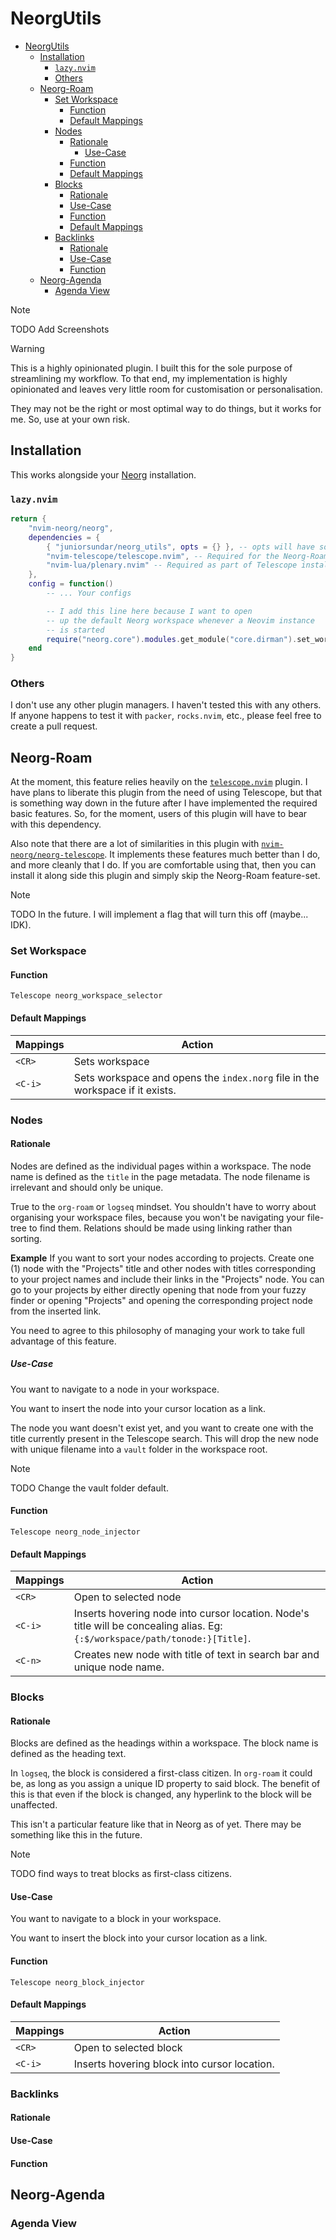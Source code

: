 # NeorgUtils

<!--toc:start-->
- [NeorgUtils](#neorgutils)
  - [Installation](#installation)
    - [`lazy.nvim`](#lazynvim)
    - [Others](#others)
  - [Neorg-Roam](#neorg-roam)
    - [Set Workspace](#set-workspace)
      - [Function](#function)
      - [Default Mappings](#default-mappings)
    - [Nodes](#nodes)
      - [Rationale](#rationale)
        - [Use-Case](#use-case)
      - [Function](#function)
      - [Default Mappings](#default-mappings)
    - [Blocks](#blocks)
      - [Rationale](#rationale)
      - [Use-Case](#use-case)
      - [Function](#function)
      - [Default Mappings](#default-mappings)
    - [Backlinks](#backlinks)
      - [Rationale](#rationale)
      - [Use-Case](#use-case)
      - [Function](#function)
  - [Neorg-Agenda](#neorg-agenda)
    - [Agenda View](#agenda-view)
<!--toc:end-->

> [!NOTE]
> 
> TODO Add Screenshots

> [!warning]
> 
> This is a highly opinionated plugin. I built this for the sole purpose of
> streamlining my workflow. To that end, my implementation is highly
> opinionated and leaves very little room for customisation or personalisation.
> 
> They may not be the right or most optimal way to do things, but it works for
> me. So, use at your own risk.

## Installation

This works alongside your [Neorg](https://github.com/nvim-neorg/neorg) installation.

### `lazy.nvim`

```lua
return {
    "nvim-neorg/neorg",
    dependencies = {
        { "juniorsundar/neorg_utils", opts = {} }, -- opts will have some use later
        "nvim-telescope/telescope.nvim", -- Required for the Neorg-Roam features
        "nvim-lua/plenary.nvim" -- Required as part of Telescope installation
    },
    config = function()
        -- ... Your configs

        -- I add this line here because I want to open 
        -- up the default Neorg workspace whenever a Neovim instance
        -- is started
        require("neorg.core").modules.get_module("core.dirman").set_workspace("default") 
    end
}
```

### Others

I don't use any other plugin managers. I haven't tested this with any others.
If anyone happens to test it with `packer`, `rocks.nvim`, etc., please feel free
to create a pull request.

## Neorg-Roam

At the moment, this feature relies heavily on the [`telescope.nvim`](https://github.com/nvim-telescope/telescope.nvim) plugin.
I have plans to liberate this plugin from the need of using Telescope, but that
is something way down in the future after I have implemented the required basic
features. So, for the moment, users of this plugin will have to bear with this
dependency.

Also note that there are a lot of similarities in this plugin with [`nvim-neorg/neorg-telescope`](https://github.com/nvim-telescope/telescope.nvim).
It implements these features much better than I do, and more cleanly that I do.
If you are comfortable using that, then you can install it along side this
plugin and simply skip the Neorg-Roam feature-set.

> [!NOTE]
>
> TODO In the future. I will implement a flag that will turn this off (maybe...
> IDK).

### Set Workspace

#### Function

`Telescope neorg_workspace_selector`

#### Default Mappings

| Mappings | Action                                                                        |
|----------|-------------------------------------------------------------------------------|
| `<CR>`   | Sets workspace                                                                |
| `<C-i>`  | Sets workspace and opens the `index.norg` file in the workspace if it exists. |

### Nodes

#### Rationale

Nodes are defined as the individual pages within a workspace. The node name is
defined as the `title` in the page metadata. The node filename is irrelevant
and should only be unique.

True to the `org-roam` or `logseq` mindset. You shouldn't have to worry
about organising your workspace files, because you won't be navigating your
file-tree to find them. Relations should be made using linking rather than
sorting.

**Example** If you want to sort your nodes according to projects. Create one
(1) node with the "Projects" title and other nodes with titles corresponding to
your project names and include their links in the "Projects" node. You can go
to your projects by either directly opening that node from your fuzzy finder or
opening "Projects" and opening the corresponding project node from the inserted
link.

You need to agree to this philosophy of managing your work to take full
advantage of this feature.

##### Use-Case

You want to navigate to a node in your workspace.

You want to insert the node into your cursor location as a link.

The node you want doesn't exist yet, and you want to create one with the title
currently present in the Telescope search. This will drop the new node with
unique filename into a `vault` folder in the workspace root.

> [!NOTE]
> TODO Change the vault folder default.

#### Function

`Telescope neorg_node_injector`

#### Default Mappings

| Mappings | Action                                                                                                                         |
|----------|--------------------------------------------------------------------------------------------------------------------------------|
| `<CR>`     | Open to selected node                                                                                                          |
| `<C-i>`    | Inserts hovering node into cursor location. Node's title will be concealing alias. Eg: `{:$/workspace/path/tonode:}[Title]`.     |
| `<C-n>` | Creates new node with title of text in search bar and unique node name. |

### Blocks

#### Rationale

Blocks are defined as the headings within a workspace. The block name is
defined as the heading text.

In `logseq`, the block is considered a first-class citizen. In `org-roam` it
could be, as long as you assign a unique ID property to said block. The benefit
of this is that even if the block is changed, any hyperlink to the block will
be unaffected.

This isn't a particular feature like that in Neorg as of yet. There may be
something like this in the future.

> [!NOTE]
> TODO find ways to treat blocks as first-class citizens.

#### Use-Case

You want to navigate to a block in your workspace.

You want to insert the block into your cursor location as a link.

#### Function

`Telescope neorg_block_injector`

#### Default Mappings

| Mappings | Action                                                                        |
|----------|-------------------------------------------------------------------------------|
| `<CR>`   | Open to selected block                                                                |
| `<C-i>`  | Inserts hovering block into cursor location. |

### Backlinks

#### Rationale

#### Use-Case

#### Function

## Neorg-Agenda

### Agenda View
